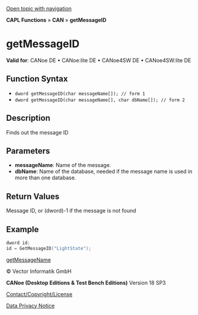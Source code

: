 [Open topic with navigation](../../../../../CANoeDEFamily.htm#Topics/CAPLFunctions/CAN/Functions/CAPLfunctionGetMessageID.md)

**CAPL Functions** » **CAN** » **getMessageID**

# getMessageID

**Valid for**: CANoe DE • CANoe:lite DE • CANoe4SW DE • CANoe4SW:lite DE

## Function Syntax

- `dword getMessageID(char messageName[]); // form 1`
- `dword getMessageID(char messageName[], char dbName[]); // form 2`

## Description

Finds out the message ID

## Parameters

- **messageName**: Name of the message.
- **dbName**: Name of the database, needed if the message name is used in more than one database.

## Return Values

Message ID, or (dword)-1 if the message is not found

## Example

```c
dword id;
id = GetMessageID("LightState");
```

[getMessageName](CAPLfunctionGetMessageName.md)

© Vector Informatik GmbH

**CANoe (Desktop Editions & Test Bench Editions)** Version 18 SP3

[Contact/Copyright/License](../../../Shared/ContactCopyrightLicense.md)

[Data Privacy Notice](https://www.vector.com/int/en/company/get-info/privacy-policy/)
